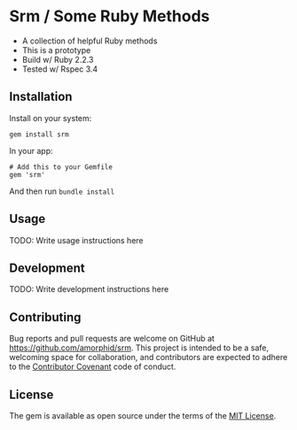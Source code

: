 # Srm / Some Ruby Methods

- A collection of helpful Ruby methods
- This is a prototype
- Build w/ Ruby 2.2.3
- Tested w/ Rspec 3.4

## Installation

Install on your system:

```
gem install srm
```

In your app:

```
# Add this to your Gemfile
gem 'srm'
```
And then run `bundle install`

## Usage

TODO: Write usage instructions here

## Development

TODO: Write development instructions here

## Contributing

Bug reports and pull requests are welcome on GitHub at https://github.com/amorphid/srm. This project is intended to be a safe, welcoming space for collaboration, and contributors are expected to adhere to the [Contributor Covenant](contributor-covenant.org) code of conduct.


## License

The gem is available as open source under the terms of the [MIT License](http://opensource.org/licenses/MIT).

